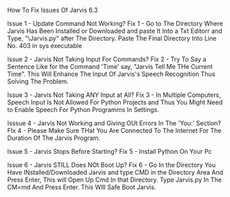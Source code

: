 How To Fix Issues Of Jarvis 6.3

Issue 1 - Update Command Not Working?
Fix 1 - Go to The Directory Where Jarvis Has Been Installed or Downloaded and paste It Into a Txt Editorr and Type, "\Jarvis.py" after The Directory. Paste The Final Directory Into Line No. 403 in sys executable

Issue 2 - Jarvis Not Taking Input For Commands?
Fix 2 - Try To Say a Sentence Like for the Command 'Time' say, "Jarvis Tell Me THe Current Time". This Will Enhance The Input Of Jarvis's Speech Recognition Thus Solving The Problem.

Issue 3 - Jarvis Not Taking ANY Input at All?
Fix 3 - In Multiple Computers, Speech Input Is Not Allowed For Python Projects and Thus You Might Need to Enable Speech For Python Programms In Settings.

Isssue 4 - Jarvis Not Working and Giving OUt Errors In The 'You:' Section?
FIx 4 - Please Make Sure THat You Are Connected To The Internet For The Duration Of The Jarvis Program.

Issue 5 - Jarvis Stops Before Starting?
Fix 5 - Install Python On Your Pc

Issue 6 - Jarvis STILL Does NOt Boot Up?
Fix 6 - Go In the Directory You Have INstalled/Downloaded Jarvis and type CMD in the Directory Area And Press Enter, This will Open Up Cmd In that Directory. Type Jarvis.py In The CM=md And Press Enter. This WIll Safe Boot Jarvis.
